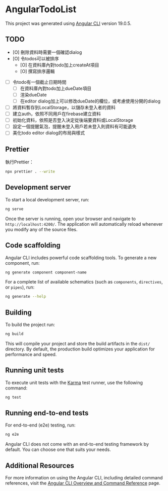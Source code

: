 # AngularTodoList

This project was generated using [Angular CLI](https://github.com/angular/angular-cli) version 19.0.5.

## TODO

- [O] 刪除資料時需要一個確認dialog
- [O] 令todos可以被排序
  - [O] 在資料庫內對todo加上createAt項目
  - [O] 撰寫排序邏輯
- [ ] 令todo有一個截止日期時間
  - [ ] 在資料庫內對todo加上dueDate項目
  - [ ] 渲染dueDate
  - [ ] 在editor dialog加上可以修改dueDate的欄位，或考慮使用分開的dialog
- [ ] 將資料暫存到LocalStorage，以儲存未登入者的資料
- [ ] 建立auth，依照不同用戶在firebase建立資料
- [ ] 初始化資料，依照是否登入決定從後端要資料或LocalStorage
- [ ] 設定一個提醒氣泡，提醒未登入用戶若未登入則資料有可能遺失
- [ ] 美化todo editor dialog的布局與樣式

## Prettier

執行Prettier：

```bash
npx prettier . --write
```

## Development server

To start a local development server, run:

```bash
ng serve
```

Once the server is running, open your browser and navigate to `http://localhost:4200/`. The application will automatically reload whenever you modify any of the source files.

## Code scaffolding

Angular CLI includes powerful code scaffolding tools. To generate a new component, run:

```bash
ng generate component component-name
```

For a complete list of available schematics (such as `components`, `directives`, or `pipes`), run:

```bash
ng generate --help
```

## Building

To build the project run:

```bash
ng build
```

This will compile your project and store the build artifacts in the `dist/` directory. By default, the production build optimizes your application for performance and speed.

## Running unit tests

To execute unit tests with the [Karma](https://karma-runner.github.io) test runner, use the following command:

```bash
ng test
```

## Running end-to-end tests

For end-to-end (e2e) testing, run:

```bash
ng e2e
```

Angular CLI does not come with an end-to-end testing framework by default. You can choose one that suits your needs.

## Additional Resources

For more information on using the Angular CLI, including detailed command references, visit the [Angular CLI Overview and Command Reference](https://angular.dev/tools/cli) page.
